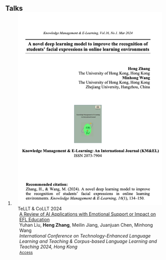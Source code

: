 <h2 id="Talks" style="margin: 2px 0px -15px;">Talks</h2>

<div class="publications">
<ol class="bibliography">


<li>
<div class="pub-row">

  <div class="col-sm-3 abbr" style="position: relative;padding-right: 15px;padding-left: 15px;">
    <img src="assets/img/kmel2024.png" class="teaser img-fluid z-depth-1">
    <abbr class="badge">TeLLT & CoLLT 2024</abbr>
  </div>

  <div class="col-sm-9" style="position: relative;padding-right: 15px;padding-left: 20px;">
    <div class="title"><a href="assets/files/xxxx.pdf" target="_blank">A Review of AI Applications with Emotional Support or Impact on EFL Education</a></div>
    <div class="author">Yuhan Liu, <strong>Heng Zhang</strong>, Meilin Jiang, Juanjuan Chen, Minhong Wang</div>
    <div class="periodical"><em>International Conference on Technology-Enhanced Language Learning and Teaching & Corpus-based Language Learning and Teaching 2024, Hong Kong</em></div>
    <div class="links">
      <a href="https://www.eduhk.hk/lml/telltcollt2024/" class="btn btn-sm z-depth-0" role="button" target="_blank" style="font-size:12px;">Access</a>
      <strong><i style="color:#7b5aa6"></i></strong>
    </div>
  </div>
</div>
</li>
  
<br>
</ol>
</div>

